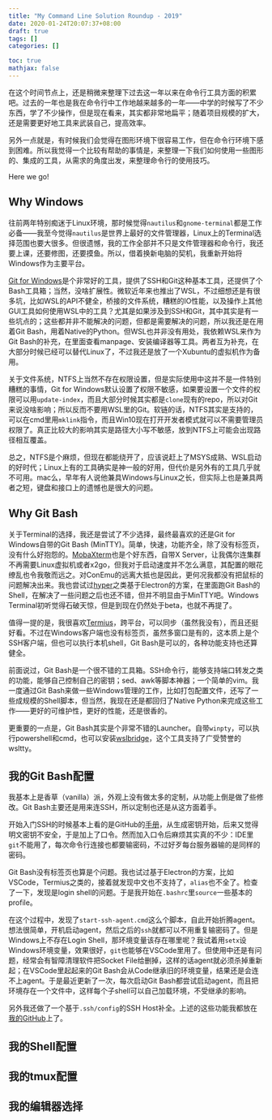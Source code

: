```yaml
---
title: "My Command Line Solution Roundup - 2019"
date: 2020-01-24T20:07:37+08:00
draft: true
tags: []
categories: []

toc: true
mathjax: false
---
```


在这个时间节点上，还是稍微来整理下过去这一年以来在命令行工具方面的积累吧。过去的一年也是我在命令行中工作地越来越多的一年——中学的时候写了不少东西，学了不少操作，但是现在看来，其实都非常地扁平；随着项目规模的扩大，还是需要更好地工具来武装自己，提高效率。

另外一点就是，有时候我们会觉得在图形环境下很容易工作，但在命令行环境下感到困难。所以我觉得一个比较有帮助的事情是，来整理一下我们如何使用一些图形的、集成的工具，从需求的角度出发，来整理命令行的使用技巧。

Here we go!

## Why Windows

往前两年特别痴迷于Linux环境，那时候觉得`nautilus`和`gnome-terminal`都是工作必备——我至今觉得`nautilus`是世界上最好的文件管理器，Linux上的Terminal选择范围也要大很多。但很遗憾，我的工作全部并不只是文件管理器和命令行，我还要上课，还要修图，还要摸鱼。所以，借着换新电脑的契机，我重新开始将Windows作为主要平台。

[Git for Windows](https://gitforwindows.org/)是个非常好的工具，提供了SSH和Git这种基本工具，还提供了个Bash工具箱；当然，没啥扩展性。微软近年来也推出了WSL，不过细想还是有很多坑，比如WSL的API不健全，桥接的文件系统，糟糕的IO性能，以及操作上其他GUI工具如何使用WSL中的工具？尤其是如果涉及到SSH和Git，其中其实是有一些坑点的；这些都并非不能解决的问题，但都是需要解决的问题，所以我还是在用着Git Bash，用着Native的Python。但WSL也并非没有用处，我依赖WSL来作为Git Bash的补充，在里面查看manpage、安装编译器等工具。两者互为补充，在大部分时候已经可以替代Linux了，不过我还是放了一个Xubuntu的虚拟机作为备用。

关于文件系统，NTFS上当然不存在权限设置，但是实际使用中这并不是一件特别糟糕的事情，Git for Windows默认设置了权限不敏感，如果要设置一个文件的权限可以用`update-index`，而且大部分时候其实都是`clone`现有的repo，所以对Git来说没啥影响；所以反而不要用WSL里的Git。软链的话，NTFS其实是支持的，可以在cmd里用`mklink`指令，而且Win10现在打开开发者模式就可以不需要管理员权限了。真正比较大的影响其实是路径大小写不敏感，放到NTFS上可能会出现路径相互覆盖。

总之，NTFS是个麻烦，但现在都能绕开了，应该说赶上了MSYS成熟、WSL启动的好时代；Linux上有的工具确实是神一般的好用，但代价是另外有的工具几乎就不可用。mac么，早年有人说他兼具Windows与Linux之长，但实际上也是兼具两者之短，键盘和接口上的遗憾也是很大的问题。

## Why Git Bash

关于Terminal的选择，我还是尝试了不少选择，最终最喜欢的还是Git for Windows自带的Git Bash (MinTTY)。简单，快速，功能齐全，除了没有标签页，没有什么好抱怨的。[MobaXterm](https://mobaxterm.mobatek.net/)也是个好东西，自带X Server，让我偶尔连集群不再需要Linux虚拟机或者x2go，但我对于启动速度并不怎么满意，其配置的眼花缭乱也令我敬而远之。对ConEmu的远离大抵也是因此，更何况我都没有把鼠标的问题解决出来。我也尝试过[hyper](https://hyper.is/)之类基于Electron的方案，在里面跑Git Bash的Shell，在解决了一些问题之后也还不错，但并不明显由于MinTTY吧。Windows Terminal初听觉得石破天惊，但是到现在仍然处于beta，也就不再提了。

值得一提的是，我很喜欢[Termius](https://www.termius.com/)，跨平台，可以同步（虽然我没有），而且还挺好看。不过在Windows客户端也没有标签页，虽然多窗口是有的，这本质上是个SSH客户端，但也可以执行本机shell，Git Bash是可以的，各种功能支持也还算健全。

前面说过，Git Bash是一个很不错的工具箱。SSH命令行，能够支持端口转发之类的功能，能够自己控制自己的密钥；sed、awk等脚本神器；一个简单的vim。我一度通过Git Bash来做一些Windows管理的工作，比如打包配置文件，还写了一些成规模的Shell脚本，但当然，我现在还是都回归了Native Python来完成这些工作——更好的可维护性，更好的性能，还是很香的。

更重要的一点是，Git Bash其实是个非常不错的Launcher。自带`winpty`，可以执行powershell和cmd，也可以安装[wslbridge](https://github.com/rprichard/wslbridge)，这个工具支持了广受赞誉的wsltty。

## 我的Git Bash配置

我基本上是香草（vanilla）派，外观上没有做太多的定制，从功能上倒是做了些修改。Git Bash主要还是用来连SSH，所以定制也还是从这方面着手。

开始入门SSH的时候基本上看的是GitHub的[手册](https://help.github.com/en/github/authenticating-to-github/generating-a-new-ssh-key-and-adding-it-to-the-ssh-agent)，从生成密钥开始，后来又觉得明文密钥不安全，于是加上了口令。然而加入口令后麻烦其实真的不少：IDE里`git`不能用了，每次命令行连接也都要输密码，不过好歹每台服务器输的是同样的密码。

Git Bash没有标签页也算是个问题。我也试过基于Electron的方案，比如VSCode，Termius之类的，接着就发现中文也不支持了，`alias`也不全了。检查了一下，发现是login shell的问题。于是我开始在`.bashrc`里`source`一些基本的profile。

在这个过程中，发现了`start-ssh-agent.cmd`这么个脚本，自此开始折腾agent。想法很简单，开机启动agent，然后之后的`ssh`就都可以不用重复输密码了。但是Windows上不存在Login Shell，那环境变量该存在哪里呢？我试着用`setx`设Windows环境变量，效果很好，`git`也能够在VSCode里用了。但使用中还是有问题，经常会有智障清理软件把Socket File给删掉，这样的话agent就必须杀掉重新起；在VSCode里起起来的Git Bash会从Code继承旧的环境变量，结果还是会连不上agent。于是最近更新了一次，每次启动Git Bash都尝试启动agent，而且把环境存在一个文件中，这样每个子shell可以自己加载环境，不受继承的影响。

另外我还做了一个基于`.ssh/config`的SSH Host补全。上述的这些功能我都放在[我的GitHub](https://github.com/Tantalus13A98B5F/dotfiles/blob/master/bashrc.gitbash)上了。

## 我的Shell配置

## 我的tmux配置

## 我的编辑器选择

